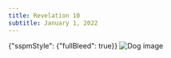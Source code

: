 ```yaml
---
title: Revelation 10
subtitle: January 1, 2022
---
```


{"sspmStyle": {"fullBleed": true}}
![Dog image](https://picsum.photos/id/237/500/300?ext=.png)
